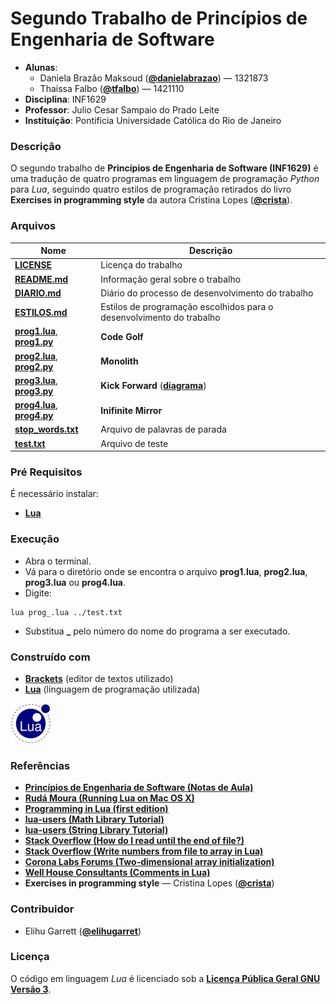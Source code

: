 # Segundo Trabalho de Princípios de Engenharia de Software #
- **Alunas**: 
  * Daniela Brazão Maksoud (**[@danielabrazao](https://github.com/danielabrazao)**) — 1321873
  * Thaíssa Falbo (**[@tfalbo](https://github.com/tfalbo)**) — 1421110
- **Disciplina**: INF1629
- **Professor**: Julio Cesar Sampaio do Prado Leite
- **Instituição**: Pontifícia Universidade Católica do Rio de Janeiro

### Descrição ###
O segundo trabalho de **Princípios de Engenharia de Software (INF1629)** é uma tradução de quatro programas em linguagem de programação *Python* para *Lua*, seguindo quatro estilos de programação retirados do livro **Exercises in programming style** da autora Cristina Lopes (**[@crista](https://github.com/crista)**).

### Arquivos ###

Nome | Descrição
------------ | -------------
**[LICENSE](https://github.com/danielabrazao/INF1629SegundoTrabalho/blob/master/Documentos/LICENSE)** | Licença do trabalho
**[README.md](https://github.com/danielabrazao/INF1629SegundoTrabalho/blob/master/README.md)** | Informação geral sobre o trabalho
**[DIARIO.md](https://github.com/danielabrazao/INF1629SegundoTrabalho/blob/master/Documentos/DIARIO.md)** | Diário do processo de desenvolvimento do trabalho
**[ESTILOS.md](https://github.com/danielabrazao/INF1629SegundoTrabalho/blob/master/Documentos/ESTILOS.md)** | Estilos de programação escolhidos para o desenvolvimento do trabalho
**[prog1.lua](https://github.com/danielabrazao/INF1629SegundoTrabalho/blob/master/Lua/prog1.lua)**, **[prog1.py](https://github.com/danielabrazao/INF1629SegundoTrabalho/blob/master/Python/prog1.py)** | **Code Golf**
**[prog2.lua](https://github.com/danielabrazao/INF1629SegundoTrabalho/blob/master/Lua/prog2.lua)**, **[prog2.py](https://github.com/danielabrazao/INF1629SegundoTrabalho/blob/master/Python/prog2.py)** | **Monolith**
**[prog3.lua](https://github.com/danielabrazao/INF1629SegundoTrabalho/blob/master/Lua/prog3.lua)**, **[prog3.py](https://github.com/danielabrazao/INF1629SegundoTrabalho/blob/master/Python/prog3.py)** | **Kick Forward** (**[diagrama](https://github.com/danielabrazao/INF1629SegundoTrabalho/blob/master/Diagramas/KickForward.png)**)
**[prog4.lua](https://github.com/danielabrazao/INF1629SegundoTrabalho/blob/master/Lua/prog4.lua)**, **[prog4.py](https://github.com/danielabrazao/INF1629SegundoTrabalho/blob/master/Python/prog4.py)** | **Inifinite Mirror**
**[stop_words.txt](https://github.com/danielabrazao/INF1629SegundoTrabalho/blob/master/stop_words.txt)** | Arquivo de palavras de parada
**[test.txt](https://github.com/danielabrazao/INF1629SegundoTrabalho/blob/master/test.txt)** | Arquivo de teste

### Pré Requisitos ###

É necessário instalar: 
- **[Lua](http://lua-users.org/)**

### Execução ###
- Abra o terminal.
- Vá para o diretório onde se encontra o arquivo **prog1.lua**, **prog2.lua**, **prog3.lua** ou **prog4.lua**.
- Digite:
```
lua prog_.lua ../test.txt
```
- Substitua **_** pelo número do nome do programa a ser executado.

### Construído com ###
- **[Brackets](http://brackets.io/)** (editor de textos utilizado)
- **[Lua](http://lua-users.org/)** (linguagem de programação utilizada)

[![Powered by LUA](https://github.com/danielabrazao/INF1629PrimeiroTrabalho/blob/master/Lua-Logo_64x64.png?raw=true)](https://www.lua.org/)

### Referências ###
- **[Princípios de Engenharia de Software (Notas de Aula)](https://pes2006.wordpress.com/)**
- **[Rudá Moura (Running Lua on Mac OS X)](http://rudamoura.com/luaonmacosx.html)**
- **[Programming in Lua (first edition)](http://www.lua.org/pil/contents.html)**
- **[lua-users (Math Library Tutorial)](http://lua-users.org/wiki/MathLibraryTutorial)**
- **[lua-users (String Library Tutorial)](http://lua-users.org/wiki/StringLibraryTutorial)**
- **[Stack Overflow (How do I read until the end of file?)](http://stackoverflow.com/questions/5094417/how-do-i-read-until-the-end-of-file)**
- **[Stack Overflow (Write numbers from file to array in Lua)](http://stackoverflow.com/questions/40835452/write-numbers-from-file-to-array-in-lua)**
- **[Corona Labs Forums (Two-dimensional array initialization)](https://forums.coronalabs.com/topic/17465-two-dimensional-array-initialization/)**
- **[Well House Consultants (Comments in Lua)](http://www.wellho.net/resources/ex.php4?item=u102/ludo)**
- **Exercises in programming style** — Cristina Lopes (**[@crista](https://github.com/crista)**)

### Contribuidor ###
- Elihu Garrett (**[@elihugarret](https://github.com/elihugarret)**)

### Licença ###
O código em linguagem *Lua* é licenciado sob a **[Licença Pública Geral GNU Versão 3](http://www.gnu.org/licenses/gpl-3.0.html)**.

